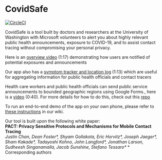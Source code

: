 # CovidSafe

[![CircleCI](https://circleci.com/gh/covidsafe/App-Android.svg?style=svg)](https://circleci.com/gh/covidsafe/App-Android)

CovidSafe is a tool built by doctors and researchers at the University of Washington with Microsoft volunteers to alert you about highly relevant public health announcements, exposure to COVID-19, and to assist contact tracing without compromising your personal privacy.

Here is an [overview video](https://www.youtube.com/watch?v=2fPpLJ3MQpc) (1:17) demonstrating how users are notified of potential exposures and announcements<br/>

Our app also has a [symptom tracker and location log](https://www.youtube.com/watch?v=Pr1YNAiKmFg) (1:13) which are useful for aggregating information for public health officials and contact tracers<br/>

Health care workers and public health officials can send public service announcements to bounded geographic regions using Google Forms., here is a [video](https://www.youtube.com/watch?v=mweXe470Mrs) (0:40). For more details for how to do this, check out this [repo](https://github.com/covidsafe/hcp-tools)

To run an end-to-end demo of the app on your own phone, please refer to [these instructions](https://github.com/covidsafe/App-Android/wiki/Running-the-app) in our wiki.

Our tool is built upon the following white paper:<br/>
**PACT: Privacy Sensitive Protocols and Mechanisms for Mobile Contact Tracing<br/>**
*Justin Chan, Dean Foster\*, Shyam Gollakota, Eric Horvitz\*, Joseph Jaeger\*, Sham Kakade\*, Tadayoshi Kohno, John Langford\*, Jonathan Larson, Sudheesh Singanamalla, Jacob Sunshine, Stefano Tessaro\**
\* Corresponding authors

